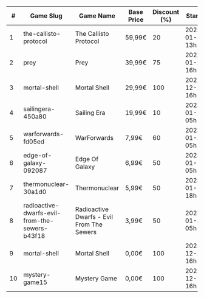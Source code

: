 |#|Game Slug|Game Name|Base Price|Discount (%)|Starts|Ends|
|---|---|---|---|---|---|---|
|1|the-callisto-protocol|The Callisto Protocol|59,99€|20|2023-01-12 13h|2023-01-19 13h|
|2|prey|Prey|39,99€|75|2023-01-24 16h|2023-01-31 16h|
|3|mortal-shell|Mortal Shell|29,99€|100|2022-12-28 16h|2022-12-29 16h|
|4|sailingera-450a80|Sailing Era|19,99€|10|2023-01-12 05h|2023-01-19 05h|
|5|warforwards-fd05ed|WarForwards|7,99€|60|2023-01-24 05h|2023-01-31 05h|
|6|edge-of-galaxy-092087|Edge Of Galaxy|6,99€|50|2023-01-10 05h|2023-01-17 05h|
|7|thermonuclear-30a1d0|Thermonuclear|5,99€|50|2023-01-17 18h|2023-01-24 18h|
|8|radioactive-dwarfs-evil-from-the-sewers-b43f18|Radioactive Dwarfs - Evil From The Sewers|3,99€|50|2023-01-31 05h|2023-02-07 05h|
|9|mortal-shell|Mortal Shell|0,00€|100|2022-12-28 16h|2022-12-29 16h|
|10|mystery-game15|Mystery Game|0,00€|100|2022-12-29 16h|2023-01-05 16h|
